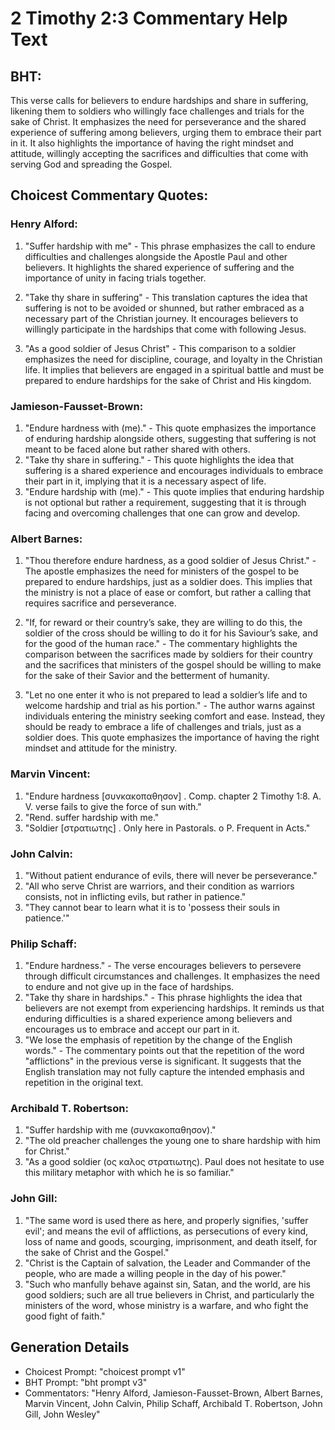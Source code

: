 # 2 Timothy 2:3 Commentary Help Text

## BHT:
This verse calls for believers to endure hardships and share in suffering, likening them to soldiers who willingly face challenges and trials for the sake of Christ. It emphasizes the need for perseverance and the shared experience of suffering among believers, urging them to embrace their part in it. It also highlights the importance of having the right mindset and attitude, willingly accepting the sacrifices and difficulties that come with serving God and spreading the Gospel.

## Choicest Commentary Quotes:
### Henry Alford:
1. "Suffer hardship with me" - This phrase emphasizes the call to endure difficulties and challenges alongside the Apostle Paul and other believers. It highlights the shared experience of suffering and the importance of unity in facing trials together.

2. "Take thy share in suffering" - This translation captures the idea that suffering is not to be avoided or shunned, but rather embraced as a necessary part of the Christian journey. It encourages believers to willingly participate in the hardships that come with following Jesus.

3. "As a good soldier of Jesus Christ" - This comparison to a soldier emphasizes the need for discipline, courage, and loyalty in the Christian life. It implies that believers are engaged in a spiritual battle and must be prepared to endure hardships for the sake of Christ and His kingdom.

### Jamieson-Fausset-Brown:
1. "Endure hardness with (me)." - This quote emphasizes the importance of enduring hardship alongside others, suggesting that suffering is not meant to be faced alone but rather shared with others.
2. "Take thy share in suffering." - This quote highlights the idea that suffering is a shared experience and encourages individuals to embrace their part in it, implying that it is a necessary aspect of life.
3. "Endure hardship with (me)." - This quote implies that enduring hardship is not optional but rather a requirement, suggesting that it is through facing and overcoming challenges that one can grow and develop.

### Albert Barnes:
1. "Thou therefore endure hardness, as a good soldier of Jesus Christ." - The apostle emphasizes the need for ministers of the gospel to be prepared to endure hardships, just as a soldier does. This implies that the ministry is not a place of ease or comfort, but rather a calling that requires sacrifice and perseverance.

2. "If, for reward or their country’s sake, they are willing to do this, the soldier of the cross should be willing to do it for his Saviour’s sake, and for the good of the human race." - The commentary highlights the comparison between the sacrifices made by soldiers for their country and the sacrifices that ministers of the gospel should be willing to make for the sake of their Savior and the betterment of humanity.

3. "Let no one enter it who is not prepared to lead a soldier’s life and to welcome hardship and trial as his portion." - The author warns against individuals entering the ministry seeking comfort and ease. Instead, they should be ready to embrace a life of challenges and trials, just as a soldier does. This quote emphasizes the importance of having the right mindset and attitude for the ministry.

### Marvin Vincent:
1. "Endure hardness [συνκακοπαθησον] . Comp. chapter 2 Timothy 1:8. A. V. verse fails to give the force of sun with."
2. "Rend. suffer hardship with me."
3. "Soldier [στρατιωτης] . Only here in Pastorals. o P. Frequent in Acts."

### John Calvin:
1. "Without patient endurance of evils, there will never be perseverance."
2. "All who serve Christ are warriors, and their condition as warriors consists, not in inflicting evils, but rather in patience."
3. "They cannot bear to learn what it is to 'possess their souls in patience.'"

### Philip Schaff:
1. "Endure hardness." - The verse encourages believers to persevere through difficult circumstances and challenges. It emphasizes the need to endure and not give up in the face of hardships.
2. "Take thy share in hardships." - This phrase highlights the idea that believers are not exempt from experiencing hardships. It reminds us that enduring difficulties is a shared experience among believers and encourages us to embrace and accept our part in it.
3. "We lose the emphasis of repetition by the change of the English words." - The commentary points out that the repetition of the word "afflictions" in the previous verse is significant. It suggests that the English translation may not fully capture the intended emphasis and repetition in the original text.

### Archibald T. Robertson:
1. "Suffer hardship with me (συνκακοπαθησον)."
2. "The old preacher challenges the young one to share hardship with him for Christ."
3. "As a good soldier (ος καλος στρατιωτης). Paul does not hesitate to use this military metaphor with which he is so familiar."

### John Gill:
1. "The same word is used there as here, and properly signifies, 'suffer evil'; and means the evil of afflictions, as persecutions of every kind, loss of name and goods, scourging, imprisonment, and death itself, for the sake of Christ and the Gospel." 
2. "Christ is the Captain of salvation, the Leader and Commander of the people, who are made a willing people in the day of his power."
3. "Such who manfully behave against sin, Satan, and the world, are his good soldiers; such are all true believers in Christ, and particularly the ministers of the word, whose ministry is a warfare, and who fight the good fight of faith."


## Generation Details
- Choicest Prompt: "choicest prompt v1"
- BHT Prompt: "bht prompt v3"
- Commentators: "Henry Alford, Jamieson-Fausset-Brown, Albert Barnes, Marvin Vincent, John Calvin, Philip Schaff, Archibald T. Robertson, John Gill, John Wesley"
